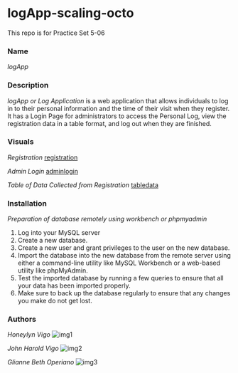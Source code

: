 # logApp-scaling-octo

This repo is for Practice Set 5-06

### Name
*logApp*

### Description
*logApp or Log Application* is a web application that allows individuals to log in to their personal information and the time of their visit when they register. It has a Login Page for administrators to access the Personal Log, view the registration data in a table format, and log out when they are finished.

### Visuals
*Registration*
[registration](https://user-images.githubusercontent.com/124869709/232748575-29260811-0ac2-40ba-a9fe-c3b6982fc531.png)

*Admin Login*
[adminlogin](https://user-images.githubusercontent.com/124869709/232748721-ca9fdc50-4dcc-4634-86f0-647513d05ba7.png)


*Table of Data Collected from Registration*
[tabledata](https://user-images.githubusercontent.com/124869709/232748848-643ea1f4-44e1-4dc4-a826-37b7bd5de35e.png)

### Installation
*Preparation of database remotely using workbench or phpmyadmin*
1. Log into your MySQL server 
2. Create a new database. 
3. Create a new user and grant privileges to the user on the new database. 
4. Import the database into the new database from the remote server using either a command-line utility like MySQL Workbench or a web-based utility like phpMyAdmin. 
5. Test the imported database by running a few queries to ensure that all your data has been imported properly. 
6. Make sure to back up the database regularly to ensure that any changes you make do not get lost.

### Authors
*Honeylyn Vigo*
![img1](https://user-images.githubusercontent.com/124869709/232749505-7ba826db-8985-47f7-be74-7c0d1d076f6c.jpg)

*John Harold Vigo*
![img2](https://user-images.githubusercontent.com/124869709/232749425-ea65c84b-2b69-4711-ad38-9478b8529ce1.jpg)

*Glianne Beth Operiano*
![img3](https://user-images.githubusercontent.com/124869709/232749193-842732a7-794a-4078-8643-dcedf1cd2f79.jpg)

